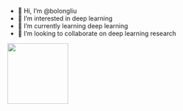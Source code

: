 - 👋 Hi, I’m @bolongliu
- 👀 I’m interested in deep learning 
- 🌱 I’m currently learning deep learning
- 💞️ I’m looking to collaborate on deep learning research

<img align="" height="137px" src="https://github-readme-stats.vercel.app/api?username=bolongliu&hide_title=true&hide_border=true&show_icons=true&include_all_commits=true&line_height=21&bg_color=0,EC6C6C,FFD479,FFFC79,73FA79&theme=graywhite&locale=cn" />

<!--
<img align="" height="137px" src="https://github-readme-stats.vercel.app/api/top-langs/?username=bolongliu&hide_title=true&hide_border=true&layout=compact&bg_color=0,73FA79,73FDFF,D783FF&theme=graywhite&locale=cn" />
-->


<!---
bolongliu/bolongliu is a ✨ special ✨ repository because its `README.md` (this file) appears on your GitHub profile.
You can click the Preview link to take a look at your changes.
--->

